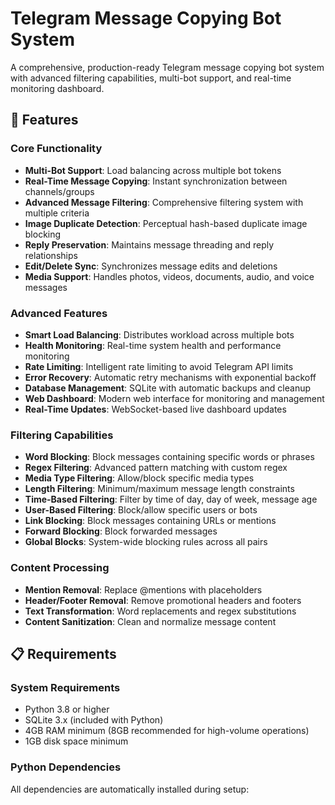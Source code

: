 # Telegram Message Copying Bot System

A comprehensive, production-ready Telegram message copying bot system with advanced filtering capabilities, multi-bot support, and real-time monitoring dashboard.

## 🚀 Features

### Core Functionality
- **Multi-Bot Support**: Load balancing across multiple bot tokens
- **Real-Time Message Copying**: Instant synchronization between channels/groups
- **Advanced Message Filtering**: Comprehensive filtering system with multiple criteria
- **Image Duplicate Detection**: Perceptual hash-based duplicate image blocking
- **Reply Preservation**: Maintains message threading and reply relationships
- **Edit/Delete Sync**: Synchronizes message edits and deletions
- **Media Support**: Handles photos, videos, documents, audio, and voice messages

### Advanced Features
- **Smart Load Balancing**: Distributes workload across multiple bots
- **Health Monitoring**: Real-time system health and performance monitoring
- **Rate Limiting**: Intelligent rate limiting to avoid Telegram API limits
- **Error Recovery**: Automatic retry mechanisms with exponential backoff
- **Database Management**: SQLite with automatic backups and cleanup
- **Web Dashboard**: Modern web interface for monitoring and management
- **Real-Time Updates**: WebSocket-based live dashboard updates

### Filtering Capabilities
- **Word Blocking**: Block messages containing specific words or phrases
- **Regex Filtering**: Advanced pattern matching with custom regex
- **Media Type Filtering**: Allow/block specific media types
- **Length Filtering**: Minimum/maximum message length constraints
- **Time-Based Filtering**: Filter by time of day, day of week, message age
- **User-Based Filtering**: Block/allow specific users or bots
- **Link Blocking**: Block messages containing URLs or mentions
- **Forward Blocking**: Block forwarded messages
- **Global Blocks**: System-wide blocking rules across all pairs

### Content Processing
- **Mention Removal**: Replace @mentions with placeholders
- **Header/Footer Removal**: Remove promotional headers and footers
- **Text Transformation**: Word replacements and regex substitutions
- **Content Sanitization**: Clean and normalize message content

## 📋 Requirements

### System Requirements
- Python 3.8 or higher
- SQLite 3.x (included with Python)
- 4GB RAM minimum (8GB recommended for high-volume operations)
- 1GB disk space minimum

### Python Dependencies
All dependencies are automatically installed during setup:

